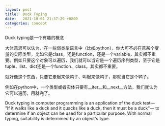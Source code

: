 ```yaml
---
layout: post
title:  Duck Typing
date:   2021-10-01 21:37:29 +0800
categories: concept
---
```


Duck typing是一个有趣的概念

大体意思可以认为，在一些弱类型语言中（比如python），你大可不必在意某个变量的实际类型，比如它是class，还是function，还是一个variable，其实都不重要。例如只要这个对象可以遍历，我们就可以当它是一个遍历序列类型，至于它是tuple、list、dict还是一个function、class，其实都不重要。

就好像这个东西，只要它走起来像鸭子、叫起来像鸭子，那就当它是个鸭子。

例如在python中，一个类型或者实体只要有__iter__和__next__方法，我们就认为它可以遍历，用就完了。

Duck typing in computer programming is an application of the duck test— "If it walks like a duck and it quacks like a duck, then it must be a duck"— to determine if an object can be used for a particular purpose. With normal typing, suitability is determined by an object's type.
